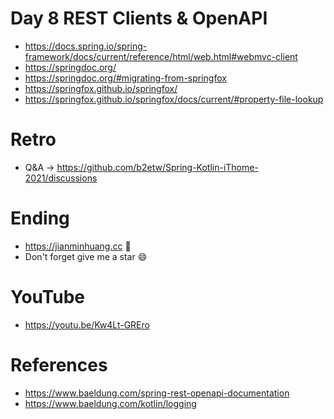 # Day 8 REST Clients & OpenAPI
* https://docs.spring.io/spring-framework/docs/current/reference/html/web.html#webmvc-client
* https://springdoc.org/
* https://springdoc.org/#migrating-from-springfox
* https://springfox.github.io/springfox/
* https://springfox.github.io/springfox/docs/current/#property-file-lookup

# Retro
* Q&A -> https://github.com/b2etw/Spring-Kotlin-iThome-2021/discussions

# Ending
* https://jianminhuang.cc 🌈
* Don't forget give me a star 😄

# YouTube
* https://youtu.be/Kw4Lt-GREro

# References
* https://www.baeldung.com/spring-rest-openapi-documentation
* https://www.baeldung.com/kotlin/logging
